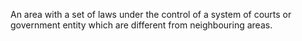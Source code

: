 An area with a set of laws under the control of a system of courts or government entity which are different from neighbouring areas.
